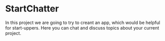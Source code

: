 # StartChatter
In this project we are going to try to creant an app, which would be helpful for start-uppers. Here you can chat and discuss topics about your current project.
